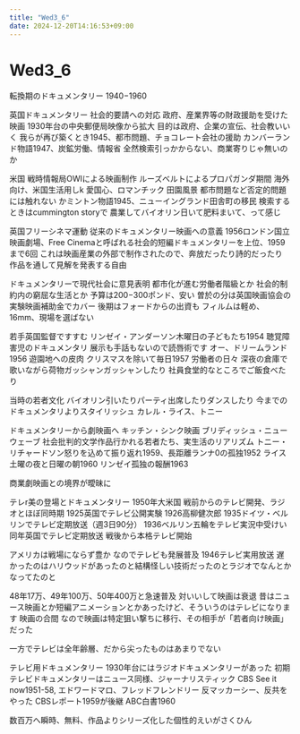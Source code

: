 ```yaml
---
title: "Wed3_6"
date: 2024-12-20T14:16:53+09:00
---
```

# Wed3_6
転換期のドキュメンタリー
1940−1960

英国ドキュメンタリー
社会的要請への対応
政府、産業界等の財政援助を受けた映画
1930年台の中央郵便局映像から拡大
目的は政府、企業の宣伝、社会教いいく
我らが再び築くとき1945、都市問題、チョコレート会社の援助
カンバーランド物語1947、炭鉱労働、情報省
全然検索引っかからない、商業寄りじゃ無いのか

米国
戦時情報局OWIによる映画制作
ルーズベルトによるプロパガンダ期間
海外向け、米国生活用しk
愛国心、ロマンチック
田園風景
都市問題など否定的問題には触れない
かミントン物語1945、ニューイングランド田舎町の移民
検索するときはcummington storyで
農業してバイオリン日いて肥料まいて、って感じ

英国フリーシネマ運動
従来のドキュメンタリー映画への意義
1956ロンドン国立映画劇場、Free Cinemaと呼ばれる社会的短編ドキュメンタリーを上位、1959まで6回
これは映画産業の外部で制作されたので、奔放だったり詩的だったり
作品を通して見解を発表する自由

ドキュメンタリーで現代社会に意見表明
都市化が進む労働者階級とか
社会的制約内の窮屈な生活とか
予算は200−300ポンド、安い
曽於の分は英国映画協会の実験映画補助金でカバー
後期はフォードからの出資も
フィルムは軽め、16mm、現場を選ばない

若手英国監督ですすむ
リンゼイ・アンダーソン木曜日の子どもたち1954
	聴覚障害児のドキュメンタリ
	展示も手話もないので読唇術です
オー、ドリームランド1956
	遊園地への皮肉
クリスマスを除いて毎日1957
	労働者の日々
	深夜の倉庫で歌いながら荷物ガッシャンガッシャンしたり
	社員食堂的なところでご飯食べたり

当時の若者文化
バイオリン引いたりパーティ出席したりダンスしたり
今までのドキュメンタリよりスタイリッシュ
カレル・ライス、トニー


ドキュメンタリーから劇映画へ
キッチン・シンク映画
ブリディッシュ・ニューウェーブ
社会批判的文学作品行かれる若者たち、実生活のリアリズム
トニー・リチャードソン怒りを込めて振り返れ1959、長距離ランナ0の孤独1952
ライス土曜の夜と日曜の朝1960
リンゼイ孤独の報酬1963

商業劇映画との境界が曖昧に

テレr美の登場とドキュメンタリー
1950年大米国
戦前からのテレビ開発、ラジオとほぼ同時期
1925英国でテレビ公開実験
1926高柳健次郎
1935ドイツ・ベルリンでテレビ定期放送（週3日90分）
1936ベルリン五輪をテレビ実況中受けい
同年英国でテレビ定期放送
戦後から本格テレビ開始

アメリカは戦場にならず豊か
なのでテレビも発展普及
1946テレビ実用放送
遅かったのはハリウッドがあったのと結構怪しい技術だったのとラジオでなんとかなってたのと

48年17万、49年100万、50年400万と急速普及
対いいして映画は衰退
昔はニュース映画とか短編アニメーションとかあったけど、そういうのはテレビになります
	映画の合間
なので映画は特定狙い撃ちに移行、その相手が「若者向け映画」だった

一方でテレビは全年齢層、だから尖ったものはあまりでない

テレビ用ドキュメンタリー
1930年台にはラジオドキュメンタリーがあった
初期テレビドキュメンタリーはニュース同様、ジャーナリスティック
CBS See it now1951-58, エドワードマロ、フレッドフレンドリー
	反マッカーシー、反共をやった
CBSレポート1959が後継
ABC白書1960

数百万へ瞬時、無料、作品よりシリーズ化した個性的えいがさくひん
